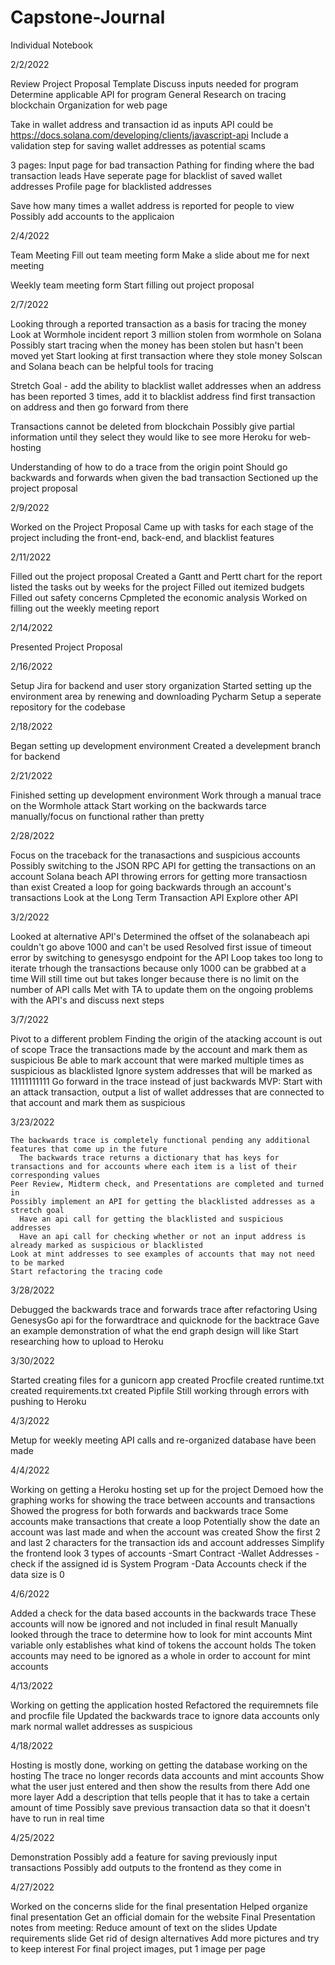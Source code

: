 # Capstone-Journal
Individual Notebook

2/2/2022

  Review Project Proposal Template
  Discuss inputs needed for program
  Determine applicable API for program
  General Research on tracing blockchain
  Organization for web page
  
  Take in wallet address and transaction id as inputs
  API could be https://docs.solana.com/developing/clients/javascript-api
  Include a validation step for saving wallet addresses as potential scams
  
  3 pages:
    Input page for bad transaction
    Pathing for finding where the bad transaction leads
    Have seperate page for blacklist of saved wallet addresses
    Profile page for blacklisted addresses
 
  Save how many times a wallet address is reported for people to view
  Possibly add accounts to the applicaion

2/4/2022

  Team Meeting
  Fill out team meeting form
  Make a slide about me for next meeting

  Weekly team meeting form
  Start filling out project proposal

2/7/2022

  Looking through a reported transaction as a basis for tracing the money
  Look at Wormhole incident report
    3 million stolen from wormhole on Solana
  Possibly start tracing when the money has been stolen but hasn't been moved yet
  Start looking at first transaction where they stole money
  Solscan and Solana beach can be helpful tools for tracing
  
  Stretch Goal - add the ability to blacklist wallet addresses
    when an address has been reported 3 times, add it to blacklist address
    find first transaction on address and then go forward from there
    
  Transactions cannot be deleted from blockchain
  Possibly give partial information until they select they would like to see more
  Heroku for web-hosting

  Understanding of how to do a trace from the origin point
  Should go backwards and forwards when given the bad transaction
  Sectioned up the project proposal 
  
2/9/2022

Worked on the Project Proposal 
Came up with tasks for each stage of the project including the front-end, back-end, and blacklist features

2/11/2022

Filled out the project proposal
  Created a Gantt and Pertt chart for the report
    listed the tasks out by weeks for the project
  Filled out itemized budgets
  Filled out safety concerns
  Cpmpleted the economic analysis
Worked on filling out the weekly meeting report

2/14/2022

  Presented Project Proposal
  
2/16/2022

  Setup Jira for backend and user story organization
  Started setting up the environment area by renewing and downloading Pycharm
  Setup a seperate repository for the codebase
  
2/18/2022

  Began setting up development environment
  Created a develepment branch for backend 
  
2/21/2022

  Finished setting up development environment
  Work through a manual trace on the Wormhole attack
  Start working on the backwards tarce manually/focus on functional rather than pretty
  
2/28/2022

  Focus on the traceback for the tranasactions and suspicious accounts
  Possibly switching to the JSON RPC API for getting the transactions on an account
    Solana beach API throwing errors for getting more transactiosn than exist
  Created a loop for going backwards through an account's transactions
  Look at the Long Term Transaction API
  Explore other API

3/2/2022
  
  Looked at alternative API's
  Determined the offset of the solanabeach api couldn't go above 1000 and can't be used
  Resolved first issue of timeout error by switching to genesysgo endpoint for the API
    Loop takes too long to iterate trhough the transactions because only 1000 can be grabbed at a time
    Will still time out but takes longer because there is no limit on the number of API calls
  Met with TA to update them on the ongoing problems with the API's and discuss next steps
  
 3/7/2022
 
  Pivot to a different problem
    Finding the origin of the atacking account is out of scope
    Trace the transactions made by the account and mark them as suspicious
  Be able to mark account that were marked multiple times as suspicious as blacklisted
    Ignore system addresses that will be marked as 11111111111
  Go forward in the trace instead of just backwards
  MVP: Start with an attack transaction, output a list of wallet addresses that are connected to that account and mark them as suspicious 
  
  3/23/2022
  
    The backwards trace is completely functional pending any additional features that come up in the future
      The backwards trace returns a dictionary that has keys for transactions and for accounts where each item is a list of their corresponding values
    Peer Review, Midterm check, and Presentations are completed and turned in
    Possibly implement an API for getting the blacklisted addresses as a stretch goal
      Have an api call for getting the blacklisted and suspicious addresses
      Have an api call for checking whether or not an input address is already marked as suspicious or blacklisted
    Look at mint addresses to see examples of accounts that may not need to be marked
    Start refactoring the tracing code

3/28/2022

  Debugged the backwards trace and forwards trace after refactoring
  Using GenesysGo api for the forwardtrace and quicknode for the backtrace
    Gave an example demonstration of what the end graph design will like
  Start researching how to upload to Heroku
  
3/30/2022

  Started creating files for a gunicorn app
    created Procfile
    created runtime.txt
    created requirements.txt
    created Pipfile
  Still working through errors with pushing to Heroku
  
 4/3/2022
 
  Metup for weekly meeting 
  API calls and re-organized database have been made
  
4/4/2022

  Working on getting a Heroku hosting set up for the project
  Demoed how the graphing works for showing the trace between accounts and transactions
    Showed the progress for both forwards and backwards trace
    Some accounts make transactions that create a loop
  Potentially show the date an account was last made and when the account was created
  Show the first 2 and last 2 characters for the transaction ids and account addresses
    Simplify the frontend look
  3 types of accounts
    -Smart Contract
    -Wallet Addresses
      -check if the assigned id is System Program
    -Data Accounts
      check if the data size is 0
      
4/6/2022

  Added a check for the data based accounts in the backwards trace
    These accounts will now be ignored and not included in final result
  Manually looked through the trace to determine how to look for mint accounts
  Mint variable only establishes what kind of tokens the account holds
    The token accounts may need to be ignored as a whole in order to account for mint accounts
    
4/13/2022

  Working on getting the application hosted
  Refactored the requiremnets file and procfile file
  Updated the backwards trace to ignore data accounts
    only mark normal wallet addresses as suspicious
  
4/18/2022

  Hosting is mostly done, working on getting the database working on the hosting
  The trace no longer records data accounts and mint accounts
  Show what the user just entered and then show the results from there
    Add one more layer
  Add a description that tells people that it has to take a certain amount of time
  Possibly save previous transaction data so that it doesn't have to run in real time 
  
 4/25/2022
 
  Demonstration
  Possibly add a feature for saving previously input transactions
  Possibly add outputs to the frontend as they come in
  
4/27/2022

  Worked on the concerns slide for the final presentation
  Helped organize final presentation
  Get an official domain for the website
  Final Presentation notes from meeting:
    Reduce amount of text on the slides
    Update requirements slide
    Get rid of design alternatives
    Add more pictures and try to keep interest
    For final project images, put 1 image per page
  
